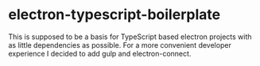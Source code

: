 # electron-typescript-boilerplate

This is supposed to be a basis for TypeScript based electron projects with as little dependencies as possible.
For a more convenient developer experience I decided to add gulp and electron-connect.